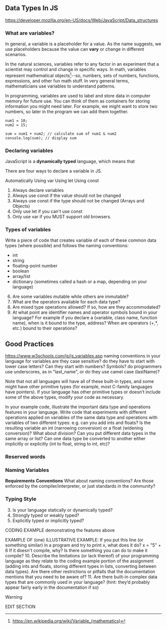## Data Types In JS
https://developer.mozilla.org/en-US/docs/Web/JavaScript/Data_structures

### What are variables?

In general, a variable is a placeholder for a value. As the name suggests, we use placeholders because the value can __vary__ or change in different scenarios. 

In the natural sciences, variables refer to any factor in an experiment that a scientist may control and change in specific ways. In math, variables represent mathematical objects[^4]--so, numbers, sets of numbers, functions, expressions, and other fun math stuff. In very general terms, mathematicians use variables to understand patterns.

[^4]: https://en.wikipedia.org/wiki/Variable_(mathematics)

In programming, variables are used to label and store data in computer memory for future use. You can think of them as containers for storing information you might need later. For example, we might want to store two numbers, so later in the program we can add them together.

```
num1 = 10;
num2 = 15;

sum = num1 + num2; // calculate sum of num1 & num2
console.log(sum); // display sum
```
### Declaring variables

JavaScript is a **dynamically typed** language, which means that 


There are four ways to declare a variable in JS. 

Automatically
Using var
Using let
Using const


1. Always declare variables
2. Always use const if the value should not be changed
3. Always use const if the type should not be changed (Arrays and Objects)
4. Only use let if you can't use const
5. Only use var if you MUST support old browsers.

### Types of variables 
    
Write a piece of code that creates variable of each of these common data types (where possible) and follows the naming conventions:
- int
- string
- floating-point number
- boolean
- array/list
- dictionary (sometimes called a hash or a map, depending on your language)

6. Are some variables mutable while others are immutable?
7. What are the operators available for each data type?
8. Are mixed type operations allowed? If so, how are they accommodated?
9. At what point are identifier names and operator symbols bound in your language? For example
if you declare a (variable, class name, function name), when is it bound to the type, address? When are operators (+,*, etc.) bound to their operations?


## Good Practices 
https://www.w3schools.com/js/js_variables.asp
naming conventions in your language for variables
  are they case sensitive? 
  do they have to start with lower case letters? 
  Can they start with numbers? Symbols? 
  do programmers use underscores, as in "last_name", 
    or do they use camel case (lastName)?

Note that not all languages will have all of these built-in types, and some might have other primitive types (for example, most C-family languages have pointers). 
    If your language has other primitive types or doesn’t include some of the above types, modify your code as necessary.

In your example code, illustrate the important data type and operations features in your language.
  Write code that experiments with different operations applied on variables of the same data type and operations with variables of two different types: e.g. 
    can you add ints and floats? 
    Is the resulting variable an int (narrowing conversion) or a float (widening conversion)? 
    What about division? 
    Can you put different data types in the same array or list? 
    Can one data type be converted to another either implicitly or explicitly (int to float, string to int, etc)?

### Reserved words

### Naming Variables

**Requirements**
**Conventions**
What about naming conventions? Are those enforced by the compiler/interpreter, or just
standards in the community?

### Typing Style
3. Is your language statically or dynamically typed?
4. Strongly typed or weakly typed?
5. Explicitly typed or implicitly typed?

CODING EXAMPLE demonstrating the features above
   
EXAMPLE OF (one) ILLUSTRATIVE EXAMPLE:
If you put this line (or something similar) in a program and try to print x, what does it do?
x = "5" + 6
If it doesn't compile, why? Is there something you can do to make it compile?
10. Describe the limitations (or lack thereof) of your programming language as they relate to the coding example portion of the assignment (adding ints and floats, storing different types in lists, converting between data types). Are there other restrictions or pitfalls that the documentation mentions that you need to be aware of?
11. Are there built-in complex data types that are commonly used in your language? (hint: they’d probably appear fairly early in the documentation if so)

> [!WARNING]
> EDIT SECTION